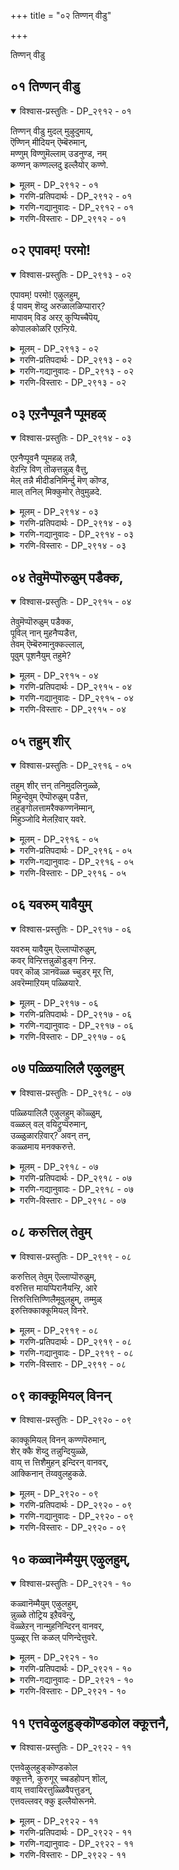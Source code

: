 +++
title = "०२ तिण्णन् वीडु"

+++

तिण्णन् वीडु

## ०१ तिण्णन् वीडु

<details open><summary>विश्वास-प्रस्तुतिः - DP_२९१२ - ०१</summary>

तिण्णन् वीडु मुदल् मुऴुदुमाय्,  
ऎण्णिन् मीदियन् ऎम्बॆरुमान्,  
मण्णुम् विण्णुमॆल्लाम् उडनुण्ड, नम्  
कण्णन् कण्णल्लदु इल्लैयोर् कण्णे.
</details>

<details><summary>मूलम् - DP_२९१२ - ०१</summary>

तिण्णन् वीडु मुदल् मुऴुदुमाय्,  
ऎण्णिन् मीदियन् ऎम्बॆरुमान्,  
मण्णुम् विण्णुमॆल्लाम् उडनुण्ड, नम्  
कण्णन् कण्णल्लदु इल्लैयोर् कण्णे.
</details>

<details><summary>गरणि-प्रतिपदार्थः - DP_२९१२ - ०१</summary>

तिण् = शाश्वतवाद, नल् \(नन्\) = श्रेष्ठवाद \(परिशुद्धवाद\), वीडु = बिडुगडॆये \(मोक्षवे\), मुदल् = मॊदलाद, मुऴुदुम् आय् = ऎल्लवू आगि, ऎण्निन् = योचनॆगॆ \(चिन्तनॆगॆ\), मीदियन् = मेल्पट्टवनू, ऎम्बॆरुमान् = नमगॆ स्वामियू, मण्णुम् विण्णुम् ऎल्लाम् = भूलोकवन्नू मेलणलोकगळन्नू ऎल्लवन्नू, उडन् = ऒट्टिगॆ, उण्ड = उण्डवनू, आद, नम् कण्णन् = नम्म कृष्ण परमात्मन, कण् अल्लदु = कृपाश्रयवल्लदॆ, इल्लै ओर् कण्णे = बेरॊन्दु कृपाश्रयविल्लवे इल्ल. 
</details>

<details><summary>गरणि-गद्यानुवादः - DP_२९१२ - ०१</summary>

शाश्वतवाद श्रेष्ठवाद \(उत्तमवाद\) बिडुगडॆये मॊदलाद ऎल्लवू आद, चिन्तनॆगॆ मीरिदवनाद, नम्म स्वामियाद, भूलोकवन्नू मेलण लोकगळन्नू ऎल्लवन्नू ऒट्टिगॆ उण्डवनाद नम्म कृष्णपरमात्मन कृपाश्रयवल्लदॆ बेरॊन्दु कृपाश्रयवे इल्ल. 
</details>

<details><summary>गरणि-विस्तारः - DP_२९१२ - ०१</summary>

हिन्दिन तिरुवाय् मॊऴियल्लि आळ्वाररु भगवन्तन कल्याणगुणगळन्नु विवरिसुत्ता, अवुगळन्नॆल्ला गमनिसिद बळिकलादरू तम्म मनस्सु आ सर्वेश्वरन दिव्यतिरुवडिगळन्नु दृढवागि आश्रयिसबेकॆन्दु अदक्कॆ करॆ कॊट्टरष्टॆ.

ई तिरुवाय् मॊऴिय मॊदल पाशुरवाद इदरल्लि सह आ विषयवन्ने अवरु मुन्दुवरिसुत्तिद्दारॆ. 

आळ्वाररु हेळुत्तारॆ- भगवन्तन कल्याणगुणगळन्नू लीलाविभूतिगळन्नू ऎणिसि, लॆक्कमाडि हेळलु साध्यविल्ल. अवुगळ परिमितियन्नु चिन्तिसि गुरुतिसलू आगुवुदिल्ल. स्वामियु परमकारुण्य निधि. तानु सृष्टिसिद ऎल्ला चेतनाचेतनगळ रक्षणॆय हॊणॆयन्नु हॊत्तिद्दानॆ. सामान्यवाद सुखशान्ति सन्तोषगळन्नु हिडिदु, अत्युत्तमवू शाश्वतवू श्रेष्ठवू आद मोक्षदवरॆगॆ ऎल्लवन्नू दयॆनीडतक्कवनु अवने. जनन मरणादि दुःखसङ्कटगळन्नु निवारिसुववनू अवने. ऎल्ल लोकगळ निर्वाहकनू अवने. प्रळयकाल बन्दागलू सह, भूलोकवन्नू मेलण ऎल्ला लोकगळन्नू अवनु ऒट्टिगॆ कबळिसि, अवुगळन्नॆल्ला तन्न हॊट्टॆयल्लिये अडगिसिट्टुकॊण्डु, मत्तॆ सृष्टि कालबरुववरॆगू संरक्षिसुववनु. सामान्यमानवनागि भूलोकदल्लि बन्दु तन्न आश्चर्याद्भुत लीलॆगळिद लोकवन्नु मुग्धगॊळिसिद मनमोहकनाद श्रीकृष्णनू अवने. चेतननु अवन कृपॆयन्नू आश्रयवन्नू तप्पदॆ गळिसिकॊळ्ळलेबेकु. अदन्नु बिट्टरॆ अन्थ आश्रय बेरॊन्दिल्ल. 

“कण्णन् कण्णल्लदु इल्लैयोर् कण्णे” –

’कण्’ ऎम्बुदक्कॆ ’करुणॆ, कृपॆ, दयॆ, अनुग्रह, नोट, कण्णु, स्थळ, अवकाश, मुम्भाग, ऎदुरु, आश्रय............” ऎन्दॆल्ल अर्थवागुत्तदॆ. इविष्टु अर्थगळन्नू मेलणवाक्यदल्लि अन्वयिसिकॊण्डु आनन्दिसबहुदाद सॊगसाद वाक्यविदु. ’कण्णन्’ ऎन्दरॆ, श्रीकृष्णरूपियाद भगवन्तनु ई ऎल्ल गुणगळिन्दलू परिशोभितनु. अवन कण्णिगॆ ऒळपट्टवनिगॆ सुख, शान्ति, सन्तोषगळिगॆ तडॆयिल्ल. कण्णन कण्णे कण्णु\! निजवाद, अत्याकर्षवाद, कृपापूर्णवाद, मनोहरवाद कण्णु\! मिक्कवन्नु याव बगॆयल्लू अदरॊन्दिगॆ होलिसलु आगदॆ इरुवुदरिन्द अवुगळन्नु ’कण्णु’ ऎन्नलेबारदु. कण्णन कण्णिन महत्व अष्टु हिरिदु?
</details>

## ०२ एपावम्\! परमो\!

<details open><summary>विश्वास-प्रस्तुतिः - DP_२९१३ - ०२</summary>

एपावम्\! परमो\! एऴुलहुम्,  
ई पावम् शॆय्दु अरुळालळिप्पारार्?   
मापावम् विड अरऱ् कुप्पिच्चैपॆय्,  
कोपालकोळरि एऱन्ऱिये.
</details>

<details><summary>मूलम् - DP_२९१३ - ०२</summary>

एपावम्\! परमो\! एऴुलहुम्,  
ई पावम् शॆय्दु अरुळालळिप्पारार्?   
मापावम् विड अरऱ् कुप्पिच्चैपॆय्,  
कोपालकोळरि एऱन्ऱिये.
</details>

<details><summary>गरणि-प्रतिपदार्थः - DP_२९१३ - ०२</summary>

एपावम् = ऎन्थ भावनॆ\! परमे = ऎष्टु श्रेष्ठ\! एऴुलहुम् = एळु लोकगळन्नू, पावम् = \(ई बगॆय\) भावनॆगळन्नु ईशॆय्दु = उण्टुमाडि, अरुळाल् = कृपॆयिन्द, अळिप्पार् आर् = संरक्षिसुववरु यारु? मा = बलु दॊड्ड, पावम् = पापवु, विड = तॊलगुवन्तॆ, अरऱ् कु = शिवनिगॆ, पिच्चै पॆय् = भिक्षॆयन्नित्त, कोपालन् = गोपालकनाद \(गोपालनॆम्ब\), कोळ् = बलिष्ठ अरि एऱु = गण्डुसिंह, अन्ऱिये = अल्लदॆये. 
</details>

<details><summary>गरणि-गद्यानुवादः - DP_२९१३ - ०२</summary>

ऎन्थ भावनॆ\! ऎष्टु श्रेष्ठ\! ई बगॆय भावनॆगळन्नुण्टुमाडि, कृपॆयिन्द संरक्षिसुववरु यारु? बलुदॊड्ड पापवु तॊलगुवन्तॆ शिवनिगॆ भिक्षॆयन्नित्त गोपालनॆम्ब बलिष्ठगण्डु सिंहवल्लदॆये? 
</details>

<details><summary>गरणि-विस्तारः - DP_२९१३ - ०२</summary>

हिन्दिन पाशुरदल्लि ’कण्णनल्लदॆ बेरॊन्दु कण्णे इल्ल’ ऎम्बुदन्नु स्पष्टपडिसलायितु. ईग, अदु हेगॆ ऎम्बुदन्नु निदर्शनपूर्वकवागि दृढपडिसलागुत्तदॆ. 

कृपॆ, रक्षणॆ – ई ऎरडू भगवन्तन अपरूपवाद अतिशय कार्यगळु. ऎल्ला लोकगळिगू ऎल्ला कालगळल्लियू भगवन्तन रक्षणॆ ऎम्बुदिदॆयष्टॆ. इदन्नु मनस्सिगॆ तन्दुकॊळ्ळुवुदू हागॆये दृढवागि नम्बुवुदू निजवागियू बहळ उत्तमवाद कार्यवे\! इन्थ उदात्त भावनॆमनदल्लि मूडिबरुवुदू सह भगवन्तन कृपॆयिन्दले. भगवन्तन कल्याणगुणगळन्नु नॆनॆयुवुदू, अवुगळ बगॆगॆ कृतङ्ञतॆयन्नु व्यक्तपडिसुवुदू भगवन्तन हिरिमॆयन्नु हॊगळिदन्तॆये. 

शिवनिगॆ हिन्दॆ ब्रह्महत्यादोष बन्दितन्तॆ. निजवागियू अदु बलु दॊड्ड पाप\! शिवनु तन्न कैगॆ अण्टिकॊण्डिद्द ब्रह्मकपालवन्नु हिडिदु अलॆदु अलॆदु बेसत्तनन्तॆ. यारू अदन्नु तुम्बलु समर्थरागलिल्लवन्तॆ. कडॆगॆ, सर्वेश्वरनाद, सर्वरक्षकनाद भगवन्तन बळिगॆ शिवनु होगि याचिसिदनन्तॆ. स्वामियु तन्न कैयिन्दले रक्तवन्नु अदरॊळक्कॆ हरिसुत्ता ’अक्षयं’ ऎन्दनन्तॆ. ब्रह्मकपालवु रक्तदिन्द तुम्बिद कूडले, शिवन कैगॆ अण्टिद्द पीडॆ कैयिन्द कळचिबित्तन्तॆ. शिवनिगॆ अण्टिद्द ब्रह्महत्यादोषवन्नु भगवन्तनु नीगिसिद्दु हीगॆ. 

जगत्तिनल्लि ’गोपाल’ ऎम्ब हॆसरिनिन्द मॆरॆयुत्ता गोवुगळ पालकनागि, मनमोहकनाद श्रीकृष्णरूपियाद भगवन्तनु परमसमर्थनाद पुरुषसिंहने\! 

आळ्वाररु हेळुत्तारॆ- भगवन्त ऎन्थ कृपासागर\! ऎन्थ जगद्रक्षकधुरीण\! ई बगॆय भावनॆगळु भक्तन मनदल्लि मूडिबरुवन्तॆ आगुवुदु स्वामिय असदृशवाद कार्यगळिन्दले. शिवनिगॆ अण्टिद्द ब्रह्महत्यादोषवन्नु निवारिसिद्दु अवन \(स्वामिय\) अद्वितीय सामर्थ्यने\! आ पुरुषसिंहनन्नु आश्रयिसि, अवन पूर्णकृपॆगॆ पात्ररागबेकु.
</details>

## ०३ एऱनैप्पूवनै प्पूमहळ्

<details open><summary>विश्वास-प्रस्तुतिः - DP_२९१४ - ०३</summary>

एऱनैप्पूवनै प्पूमहळ् तन्नै,  
वेऱन्ऱि विण् तॊऴत्तन्नुळ् वैत्तु,  
मेल् तन्नै मीदीडनिमिर्न्दु मॆण् कॊण्ड,  
माल् तनिल् मिक्कुमोर् तेवुमुळदे.
</details>

<details><summary>मूलम् - DP_२९१४ - ०३</summary>

एऱनैप्पूवनै प्पूमहळ् तन्नै,  
वेऱन्ऱि विण् तॊऴत्तन्नुळ् वैत्तु,  
मेल् तन्नै मीदीडनिमिर्न्दु मॆण् कॊण्ड,  
माल् तनिल् मिक्कुमोर् तेवुमुळदे.
</details>

<details><summary>गरणि-प्रतिपदार्थः - DP_२९१४ - ०३</summary>

एऱनै = वृषभवुळ्ळवनन्नु \(वृषभवाहनन्नु\), पूवनै = हूविनवनन्नु \(हूविनल्लि हुट्टिदवनन्नु\), पू= महळ् तन्नै = हूविन मगळन्नु \(लक्ष्मीदेवियन्नु\) वेऱु = बेरॆ, अन्ऱि = ऎन्नदन्तॆ, विण् तॊऴ = मेलणलोकदवरु, पूजिसुवन्तॆ, तन् उळ् = तन्नल्लिये, वैत्तु = इट्टुकॊण्डवनाड, मेल् = मेलॆ मत्तु तन्नै = तन्नन्नु, मीदीड = \(अवरॆल्लर\) मेलिरिसुवन्तॆ, निमिर्न्दु = बॆळॆदु \(ऎत्तरक्कॆ बॆळॆदु\) मण् कॊण्ड = भूमियन्नळॆदुकॊण्डवनाद माल् तनिल् = सर्वेश्वरनिगॆ, मिक्कुम् = हॆच्चिन \(मेल्पट्ट\), ओर् देवुम् उळदे = बेरॊब्ब दैववुण्टे? 
</details>

<details><summary>गरणि-गद्यानुवादः - DP_२९१४ - ०३</summary>

वृषभदवनन्नु हूविनवनन्नु हूविन मगळन्नु बेरॆबेरॆ ऎन्नदन्तॆ मेलणलोकदवरु पूजिसुवन्तॆ तन्नल्लिये इट्टुकॊण्डवनाद मत्तु तन्नन्नु अवरॆल्लर मेलिरिसुवन्तॆ ऎत्तरक्कॆ बॆळॆदु भूमियन्नळॆदुकॊण्डवनाद सर्वेश्वरनिगॆ मेल्पट्ट बेरॊब्ब दैववुण्टे? 
</details>

<details><summary>गरणि-विस्तारः - DP_२९१४ - ०३</summary>

वृषभवन्नुतन्न वाहनवन्नागि माडिकॊण्डिरुव शिवनु ’वृषभदवनु’. कमलद हूविनल्लि हुट्टिद चतुर्मुखब्रह्मनु ’हूविनवनु’. हागॆये हूविनल्लि हुट्टिदवळाद महालक्ष्मि ’हूविन मगळु’.

सर्वेश्वरनाद भगवन्तनु शिवनन्नु तन्न देहद बलभागदल्लिरिसिकॊण्डिद्दानॆ. तन्न नाभियिन्दले हॊरटु अरळिद कमलद हूविनल्लि हुट्टि, अल्लिये अदन्ने आसनवन्नागि माडिकॊण्डु वासिसुव चतुर्मुखनन्नु तन्निन्द बेर्पडदन्तॆ अल्लिये इरिसिकॊण्डिद्दानॆ. समुद्रमथन समयदल्लि कमलद हूविनल्लि हुट्टिद महालक्ष्मि भगवन्तनन्नु एरिसि मदुवॆयाद बळिक, तन्नन्नु अगलि होगदन्तॆ, स्वामियु तन्न वक्षदल्लिये अवळन्निरिसिकॊण्डिद्दानॆ. 

शिवनू, ब्रह्मनू, लक्ष्मियू तन्न ऒन्दु भागवे ऎन्दू, अवरु बेरॆयल्लवॆन्दू, अवरन्नु पूजिसिदरू तन्नन्ने पूजिसिदन्तॆ ऎन्दू तोरिसुवुदक्कागि स्वामियु अवरन्नु तन्नल्लिये हीगॆ व्यवस्थॆ माडिकॊण्डिद्दानॆ. 

अल्लदॆ तानु अवरॆल्लरिगिन्तलू मिगिलादवनु ऎन्दु तोरिसुव सलुवागि इन्नू उन्नतवागि बॆळॆदु, त्रिविक्रमनॆनिसि, ऎल्ल लोकगळन्नू तन्न ऎरडे हॆज्जॆगळिन्द व्यापिसि, अळॆदुकॊण्डिद्दानॆ. 

भगवन्तनिगिन्तलू मेल्पट्ट दैव बेरॆ इल्लवे इल्ल. अवने सर्वेश्वर. 

आळ्वाररु हेळुत्तारॆ- शिव, ब्रह्म, लक्ष्मि, नारायण, ऎन्दु बेरॆ बेरॆयागि ऎणिसि पूजिसुव आवश्यकतॆ इल्लवॆम्बन्तॆयू, अवरॆल्लर पूजॆयू सर्वेश्वरनाद तनगे सल्लुत्तदॆयॆन्दू तोरिसलु भगवन्तनु शिव, ब्रह्म, लक्ष्मियरन्नु तन्न देहदल्लिये सेरिसिकॊण्डिद्दानॆ. अल्लदॆ, अवरॆल्लरिगिन्तलू उन्नतवागि बॆळॆदु, त्रिविक्रमनागि, भूमियन्नु तन्न ऒन्दे हॆज्जॆयिन्द अळॆदुकॊण्डिद्दानॆ. आ सर्वेश्वरनिगिन्तलू बेरॆ याव दैववू इल्ल.
</details>

## ०४ तेवुमॆप्पॊरुळुम् पडैक्क,

<details open><summary>विश्वास-प्रस्तुतिः - DP_२९१५ - ०४</summary>

तेवुमॆप्पॊरुळुम् पडैक्क,  
पूविल् नान् मुहनैप्पडैत्त,  
तेवम् ऎम्बॆरुमानुक्कल्लाल्,  
पूवुम् पूशनैयुम् तहुमे?
</details>

<details><summary>मूलम् - DP_२९१५ - ०४</summary>

तेवुमॆप्पॊरुळुम् पडैक्क,  
पूविल् नान् मुहनैप्पडैत्त,  
तेवम् ऎम्बॆरुमानुक्कल्लाल्,  
पूवुम् पूशनैयुम् तहुमे?
</details>

<details><summary>गरणि-प्रतिपदार्थः - DP_२९१५ - ०४</summary>

तेवुम् = देवतॆगळन्नू, ऎप्पॊरुळुम् = ऎल्ला वस्तुगळन्नू, पडैक्क = सृष्टिसुवुदक्कागि, पूविल् = कमलद हूविनल्लि, नान् मुहनै = नाल्मुखनन्नु, पडैत्त = सृष्टिसिद, तेवम् = परदैववाद, ऎम्बॆरुमानक्कु अल्लाल् = सर्वेश्वरनिगॆ अल्लदॆ, पूवुम् = हूवू, पूशनैयुम् = पूजॆयू, तहुमे = तरवे? 
</details>

<details><summary>गरणि-गद्यानुवादः - DP_२९१५ - ०४</summary>

देवतॆगळन्नू ऎल्ला वस्तुगळन्नू सृष्टिसुवुदक्कागि कमलदहूविनल्लि नाल्मुखनन्नु सृष्टिसिद परदैववाद सर्वेश्वरनिगॆ अल्लदॆ हूवू पूजॆयू तरवे? 
</details>

<details><summary>गरणि-विस्तारः - DP_२९१५ - ०४</summary>

याव दैववन्नु पूजिसबेकु? यारिगॆ मणियबेकु? यारिगॆ गन्ध पुष्पादि उपचारगळन्नु सल्लिसबेकु? यारन्नु दृढवागि आश्रयिसि उज्जीवनगॊळ्ळबेकु? ई बगॆय प्रश्नॆगळॆल्लक्कू उत्तरवो ऎम्बन्तॆ ई पाशुरद विषयविदॆ. 

आळ्वाररु हेळुत्तारॆ- ऎल्लक्कू आदियू कारणनू आगिरुव परदैव ऒब्बनु. अवने सर्वेश्वर. देवतॆगळिन्द हिडिदु ऎल्ला चेतनाचेतन वस्तुगळन्नू सृष्टिसलु सङ्कल्पिसिद कूडले अवनु चतुर्मुख ब्रह्मनन्नु तन्न नाभिकमलदल्लि सृष्टिसिदनु. मत्तु जगत् सृष्टिय कार्यक्कॆ अवनन्नु नियमिसिदनु. सर्वेश्वरनू सर्वङ्ञनू सर्वशक्तनू आद आ दैववन्नल्लदॆ मत्तारन्नु पूजिसुवुदु? अवने ऎल्ल बगॆय उपचारक्कू तक्कवनु. अवनन्ने दृढवागि आश्रयिसि उज्जीवनगॊळ्ळतक्कद्दु.
</details>

## ०५ तहुम् शीर्

<details open><summary>विश्वास-प्रस्तुतिः - DP_२९१६ - ०५</summary>

तहुम् शीर् त्तन् तनिमुदलिनुळ्ळे,  
मिहुन्देवुम् ऎप्पॊरुळुम् पडैत्त,  
तहुङ्गोलत्तामरैक्कण्णनॆम्मान्,  
मिहुञ्जोदि मेलऱिवार् यवरे.
</details>

<details><summary>मूलम् - DP_२९१६ - ०५</summary>

तहुम् शीर् त्तन् तनिमुदलिनुळ्ळे,  
मिहुन्देवुम् ऎप्पॊरुळुम् पडैत्त,  
तहुङ्गोलत्तामरैक्कण्णनॆम्मान्,  
मिहुञ्जोदि मेलऱिवार् यवरे.
</details>

<details><summary>गरणि-प्रतिपदार्थः - DP_२९१६ - ०५</summary>

तहुम् = युक्तवाद \(तक्कद्दाद\), शीर् = गुणगळन्नुळ्ळवनू, तन् = तन्न, तनि = साटियिल्लद, मुदलिनुळ्ळे = मॊट्टमॊदलिन सङ्कल्पदल्लि, मिहुम् = इतर, देवुम् = ब्रह्मादि देवतॆगळन्नू, ऎप्पॊरुळुम् = ऎल्ला वस्तुगळन्नू, पडैक्क = सृष्टिसुवुदक्कागि, तहुम् = तक्कावनाद, कोलम् = सुन्दरवाद, तामरैक्कण्ण = कॆन्दावरॆयन्तॆ कण्णुगळुळ्ळवनू, आद, ऎम्मान् = नम्म स्वामियन्नुळिदु, मिहुम् = अतिशयवाद, शोदि = ज्योति \(प्रभॆ\)यन्नुळ्ळ, मेल् = श्रेष्ठ \(मेलाद\) वस्तुवन्नु, अऱिवार् = अरियतक्कवरु, यवर् = यारिद्दारॆ? \(यारु?\) 
</details>

<details><summary>गरणि-गद्यानुवादः - DP_२९१६ - ०५</summary>

युक्तवाद \(तक्कद्दाद\) गुणगळन्नुळ्ळवनू, तन्न साटियिल्लद मॊट्ट मॊदलिन सङ्कल्पदल्लि, उळिद ऎल्ला \(ब्रह्मादि\) देवतॆगळन्नू, ऎल्ला वस्तुगळन्नू सृष्टिसुवुदक्कागि तक्कवनाद सॊबगिन कॆन्दावरॆयन्तॆ कण्णुगळुळ्ळवनाद नम्म स्वामियन्नुळिदु, अतिशयवाद प्रभॆयन्नुळ्ळ मेलाद वस्तुवन्नु अरियतक्कवरु यारु? 
</details>

<details><summary>गरणि-विस्तारः - DP_२९१६ - ०५</summary>

ई पाशुरदल्लि भगवन्तन कॆलवु विशिष्टवाद परत्वगुणगळन्नु निरूपिसलागिदॆ. 

भगवन्तनु तन्न सृष्टिकार्यक्कॆ युक्तवाद ज्ञान, बल, वीर्य, तेजस मॊदलाद साटियिल्लद गुणगळिन्दलू, तन्न सङ्कल्प मात्रदिन्दले ब्रह्मने मॊदलाद ऎल्ला देवतॆगळन्नू मत्तु इतर ऎल्ला चेतनाचेतन वस्तुगळन्नू सृष्टिसि बिडबल्लसामर्थ्यदिन्दलू, कॆन्दावरॆयन्तॆ विशालवू सुन्दरवू आद कण्णुगळुळ्ळवनागि, तक्कन्तॆ सर्वाकर्षक प्रभॆ \(तेजस्\)यिन्दलू, अद्वितीयवाद रीतियल्लि दिव्यसुन्दरनागिद्दानॆ. गुणगळल्लू, सौन्दर्यदल्लू, सङ्कल्पशक्तियल्लू, साटियिल्लद ज्ञानदल्लू भगवन्तनन्नु मीरिसुव परवस्तु बेरॊन्दिल्ल. ऎल्ल विषयदल्लू अवने सर्वाधिकनु.
</details>

## ०६ यवरुम् यावैयुम्

<details open><summary>विश्वास-प्रस्तुतिः - DP_२९१७ - ०६</summary>

यवरुम् यावैयुम् ऎल्लाप्पॊरुळुम्,  
कवर् विन्ऱित्तन्नुळॊडुङ्ग निन्ऱ.  
पवर् कॊळ् ञानवॆळ्ळ च्चुडर् मूर् त्ति,  
अवरॆम्माऱियम् पळ्ळियारे.
</details>

<details><summary>मूलम् - DP_२९१७ - ०६</summary>

यवरुम् यावैयुम् ऎल्लाप्पॊरुळुम्,  
कवर् विन्ऱित्तन्नुळॊडुङ्ग निन्ऱ.  
पवर् कॊळ् ञानवॆळ्ळ च्चुडर् मूर् त्ति,  
अवरॆम्माऱियम् पळ्ळियारे.
</details>

<details><summary>गरणि-प्रतिपदार्थः - DP_२९१७ - ०६</summary>

यवरुम् = ऎल्ला चेतनरन्नू, यावैयुम् = ऎल्ला अचेतनगळन्नू, ऎल्ला प्पॊरुळुम् = ऎल्ला वस्तुगळन्नू, कवर् वु = कवलुगळु, इन्ऱि = इल्लदन्तॆ, तन्नुळ् = तन्नल्लिये, ऒडुङ्ग = अडकमाडिकॊण्डु, निन्ऱ =इरुव, पर्वकॊळ् = विशालवागि हरडिरुव, ञानम् वॆळ्ळम् = ज्ञानप्रवाहवु, शुडर् = \(तनगॆ\) कान्तियागि बॆळगुव, मूर्त्ति = \(सॊबगिन\) मूर्तियाद, अवर् = आ सर्वेश्वरनु, ऎम् = नम्म, आऴि = प्रळयजलदल्लि, अम् = सॊगसागि, \(निरातङ्कवागि\), पळ्ळियाने = पवडिसिरुववने. 
</details>

<details><summary>गरणि-गद्यानुवादः - DP_२९१७ - ०६</summary>

हिन्दिन पाशुरगळल्लि भगवन्तनु सृष्टिगॆ मुञ्चितवागि इरतक्कवनॆन्दू, अवन सङ्कल्पमात्रदिन्दले सृष्टिकार्यनडॆयुवुदॆन्दू हेळलायितु. ई पाशुरदल्लि, महाप्रळयवुण्टागि, ऎल्लॆल्लू जलमयवे आगिद्दागलू सह भगवन्तनु मात्र आ प्रळयजलदल्लि निर्लिप्ततॆयिन्द निरातङ्कवागि पवडिसि योगनिद्दॆयल्लिरुवनॆन्दू हेळलागुत्तदॆ. हीगॆ, भगवन्तन अनादित्ववन्नू अविनाशत्ववन्नू इदु विशदपडिसुत्तदॆ. सृष्टिये बरलि, प्रळयवेबरलि, भगवन्तनु तन्न सृष्टिय ऎल्ल वस्तुगळन्नू निर्वहिसुत्तानॆ. प्रळय बन्दाग आ वस्तुगळन्नॆल्ल तन्न हॊट्टॆयल्लि अडकमाडिकॊण्डु, मरुसृष्टियवरॆगॆ कापाडिकॊण्डिद्दु, सृष्टिकाल बन्द कूडले अवन्नॆल्ल हॊरहाकुत्तानॆ. सृष्टिप्रळयगळ नडुवण कालदल्लियू सह अवने ऎल्लवन्नू संरक्षिसतक्कवनु. ऎन्थ उदारियाद कृपाळु भगवन्त\! 
</details>

<details><summary>गरणि-विस्तारः - DP_२९१७ - ०६</summary>

आळ्वाररु हेळुत्तारॆ- प्रळयकालदल्लि सर्वेश्वरनाद भगवन्तनु ऎल्ला चेतनचेतनवस्तुगळन्नू, भिन्नभिन्नवागि विङ्गडिसिदन्तॆ, ऎल्लवन्नू ऒट्टागि कबळिसि, तन्न हॊट्टॆयल्लि अडकमाडिट्टुकॊळ्ळुत्तानॆ- बळिक, निरातङ्कवागि, हायागि, आ प्रळयजलदल्लिये कल्पान्तदवरॆगू पवडिसि योगनिद्दॆयल्लिरुत्तानॆ. ऎल्लॆल्लियू हरडिकॊण्डिरुव ज्ञानप्रवाहद प्रभॆयु अवनन्नु दिव्यसुन्दरनन्नागि बॆळगिसुत्तदॆ.
</details>

## ०७ पळ्ळियालिलै एऴुलहुम्

<details open><summary>विश्वास-प्रस्तुतिः - DP_२९१८ - ०७</summary>

पळ्ळियालिलै एऴुलहुम् कॊळ्ळुम्,  
वळ्ळल् वल् वयिट्रुप्पॆरुमान्,  
उळ्ळुळारऱिवार्? अवन् तन्,  
कळ्ळमाय मनक्करुत्ते.
</details>

<details><summary>मूलम् - DP_२९१८ - ०७</summary>

पळ्ळियालिलै एऴुलहुम् कॊळ्ळुम्,  
वळ्ळल् वल् वयिट्रुप्पॆरुमान्,  
उळ्ळुळारऱिवार्? अवन् तन्,  
कळ्ळमाय मनक्करुत्ते.
</details>

<details><summary>गरणि-प्रतिपदार्थः - DP_२९१८ - ०७</summary>

कुळ्ळि = मलगुव स्थळ, आल् इलै = आलद ऎलॆ, एऴ् उलहुम् = एळु लोकगळन्नू, कॊळ्ळुम् = इळिसिकॊळ्ळुवन्थ \(सेरिसिकॊळ्ळुवन्थ\), वळ्ळल् = उदारवाद, वल् = बलिष्ठवाद, वयिट्रु = हॊट्टॆयुळ्ळ, पॆरुमान् = हिरिमॆयुळ्ळवनन्नु \(स्वामियन्नु\), उळ्ळुळ् = अन्तरङ्गदल्लि, आर् अऱिवार् = यारु अरियबल्लरु? अवन् तन् = अवन, कळ्ळम् = कपटदिन्द कूडिद, मायम् = आश्चर्यगळु, मनम् = मनस्सिन, करुत्ते = विषयवे. 
</details>

<details><summary>गरणि-गद्यानुवादः - DP_२९१८ - ०७</summary>

मलगुव स्थळ आलदॆलॆ. एळु लोकगळन्नू सेरिसिकॊळ्ळुवन्थ उदारवाद \(बलुदॊड्ड\) बलिष्ठवाद हॊट्टॆ. इन्थ हिरिमॆयुळ्ळवनन्नु \(स्वामियन्नु\) अन्तरङ्गदल्लि यारु अरियबल्लरु? अवन कपटदिन्द कूडिद आश्चर्यगळु मनस्सिन विषयवे. 
</details>

<details><summary>गरणि-विस्तारः - DP_२९१८ - ०७</summary>

भगवन्तनु हेगॆ जगन्नियामकनॆम्बुदन्नू, जगन्निर्वाहकनॆम्बुदन्नू अवन औदार्यवॆष्टु हिरिदु ऎम्बुदन्नु हिन्दिन पाशुरगळल्लि हेळलायितु. ईग अवन ’मायॆ’यन्नु कुरितु हेळलागुत्तदॆ. 

आळ्वाररु हेळुत्तारॆ- भगवन्तन ऒन्दॊन्दु कॆलसवू अत्याश्चर्यकारक. अदु अष्टे कपटवू हौदु. अवन रीतियन्नु अरितुकॊळ्ळुवुदक्कॆ सुलभवागि आगुवुदे इल्ल. प्रळयकाल बन्दाग, इडिय ब्रह्माण्डवन्ने सरागवागि बलिष्ठवू उदारवू आद तन्न दॊड्ड हॊट्टॆयल्लि सेरिसिट्टुकॊळ्ळुववनिगॆ मलगुव स्थळवादरू ऎन्थाद्दु\! अडॆतडॆयिल्लदॆ ऎल्लॆल्लू तुम्बिकॊण्डु, हॊय्दाडुव अलॆगळिन्द कूडि, स्वल्पवू निलुकडॆयिल्लदन्थ अपारवाद जलराशियल्लि पुट्टदॊन्दु आलदॆलॆय मेलॆये अवनु मलगुवुदु? एनू अरियद पुट्ट शिशुवागि अल्लि मलगि निरातङ्कवागि, निर्लिप्ततॆयिन्द योगनिद्दॆ माडुवुदन्तॆ\! अद्भुताश्चर्यगळिन्द तुम्बिद इन्थ विषयगळन्नु तिळिदुकॊळ्ळबेकादद्दु मनस्सिन मूलकवे ऎन्दरू सह, आ मनस्सिनिन्द भगवन्तन हिरिमॆयन्नु पूर्णवागि अरितुकॊळ्ळबल्लवरु बहळ विरळ. इल्लवे इल्ल ऎन्नबहुदे?
</details>

## ०८ करुत्तिल् तेवुम्

<details open><summary>विश्वास-प्रस्तुतिः - DP_२९१९ - ०८</summary>

करुत्तिल् तेवुम् ऎल्लाप्पॊरुळुम्,  
वरुत्तित्त मायप्पिरानैयन्ऱि, आरे  
त्तिरुत्तित्तिण्णिलैमूवुलहुम्, तम्मुळ्  
इरुत्तिक्काक्कूमियल् विनरे.
</details>

<details><summary>मूलम् - DP_२९१९ - ०८</summary>

करुत्तिल् तेवुम् ऎल्लाप्पॊरुळुम्,  
वरुत्तित्त मायप्पिरानैयन्ऱि, आरे  
त्तिरुत्तित्तिण्णिलैमूवुलहुम्, तम्मुळ्  
इरुत्तिक्काक्कूमियल् विनरे.
</details>

<details><summary>गरणि-प्रतिपदार्थः - DP_२९१९ - ०८</summary>

करुत्तिल् = सङ्कल्पमात्रदिन्दले, तेवुम् = देवतॆगळन्नू, ऎल्लाप्पॊरुळुम् = ऎल्ला वस्तुगळन्नू, वरुत्तित्त = बरमाडिद \(सृष्टिसिद\), मायम् = अत्याश्चर्यकारकनाद, पिरानै अन्ऱि = स्वामियन्नलदॆ, आरे = बेरॆ यारिद्दारॆ? मूउलहुम् = मूरुलोकगळन्नू, तिरुत्ति = क्रमगॊळिसि, तिण् निलै = सुभद्रवागि नॆलॆगॊळिसि, तम् उळ् = तम्म चिन्तनॆयल्लिये, इरुत्ति = इरिसिकॊण्डु, काक्कुम् = रक्षिसतक्क, इयल्विनरे = स्वभावदवरु. 
</details>

<details><summary>गरणि-गद्यानुवादः - DP_२९१९ - ०८</summary>

सङ्कल्पमात्रदिन्दले देवतॆगळन्नू ऎल्ला वस्तुगळन्नू बरमाडिद \(सृष्टिसिद\) अत्याश्चर्यकारकनाद स्वामियन्नल्लदॆ, मूरु लोकगळन्नू क्रमगॊळिसि, सुभद्रवागि नॆलॆगॊळिसि, तम्म चिन्तनॆयल्लिये इरिसिकॊण्डु, रक्षिसतक्क स्वभाववन्नुळ्ळवरु बेरॆ यारिद्दारॆ? 
</details>

<details><summary>गरणि-विस्तारः - DP_२९१९ - ०८</summary>

हिन्दिन पाशुरदल्लि हेळिद भगवन्तन “कळ्ळम्, मायम्” ऎम्ब विषयवन्ने इल्लियू मुन्दुवरिसलागुत्तदॆ. 

आळ्वाररु हेळुत्तारॆ- सर्वेश्वरनाद भगवन्तनु अत्याश्चर्यकारकने दिट\! ’इन्नु सृष्टियागबेकु’ ऎन्दु मनस्सिगॆ बन्दकूडले, ई सङ्कल्पमात्रदिन्दले ब्रह्मादि ऎल्ला देवतॆगळन्नू चेतन वस्तुगळन्नू अचेतन वस्तुगळन्नू आगले उण्टुमाडुत्तानॆ. अल्लदॆ, तन्न ई सृष्टियन्नॆल्ल मूरुलोकगळागि विङ्गडिसुत्तानॆ. अवुगळन्नु क्रमगॊळिसि, हदवागि व्यवस्थॆमाडुत्तानॆ. ऎडॆबिडदॆ अवुगळ चिन्तनॆयन्निट्टुकॊण्डु, अवुगळन्नु रक्षिसुत्तानॆ. इदॆल्ल अवनिगॆ सहजस्वभाववागिबिट्टिदॆ. ई बगॆय स्वभाववन्नू आश्चर्यकारक महिमॆयन्नू उळ्ळ दैवसर्वेश्वरने. अवनन्नुळिदु बेरॆ याव दैवक्कू ई स्वभावविल्ल. 

मूरु लोकगळु – ऎन्दरॆ, स्वाभाविकवागि स्वर्ग, मर्त्यपाताळ. अवुगळ बदलागि भूलोक, मेलण लोकगळु, परमपद \(मण्णुलहु, विण्णुलहु, परमपद\) ऎन्दु हेळलादीतेनो? अधोलोकगळन्नु आळ्वाररु यारू नॆनॆदद्दे काणॆ\!
</details>

## ०९ काक्कूमियल् विनन्

<details open><summary>विश्वास-प्रस्तुतिः - DP_२९२० - ०९</summary>

काक्कूमियल् विनन् कण्णपॆरुमान्,  
शेर् क्कै शॆय्दु तन्नुन्दियुळ्ळे,  
वाय् त्त त्तिशैमुहन् इन्दिरन् वानवर्,  
आक्किनान् तॆय्ववुलहुकळे.
</details>

<details><summary>मूलम् - DP_२९२० - ०९</summary>

काक्कूमियल् विनन् कण्णपॆरुमान्,  
शेर् क्कै शॆय्दु तन्नुन्दियुळ्ळे,  
वाय् त्त त्तिशैमुहन् इन्दिरन् वानवर्,  
आक्किनान् तॆय्ववुलहुकळे.
</details>

<details><summary>गरणि-प्रतिपदार्थः - DP_२९२० - ०९</summary>

काक्कुम् = रक्षणॆय, इयल् विनन् = स्वभावदवनाद, कण्णपॆरुमान् = श्रीकृष्णपरमात्मनु, शेर् क्कैशॆय्दु = ऒट्टुगूडिसि, तन् = तन्न, उन्दिउळ्ळे = तिरुनाभियल्लिये, वाय् त्त = \(सृष्टिकार्यक्कॆ\) योग्यनाद, तिशैमुहन् = दिशामुखनन्नू, इन्दिरन् = इन्द्रनन्नू, वानवर् = \(इतर\) देवतॆगळन्नू, आक्किनान = उण्टुमाडिदनु, दॆय् व उलहुहळे = देवतॆगळ लोकगळन्ने. 
</details>

<details><summary>गरणि-गद्यानुवादः - DP_२९२० - ०९</summary>

रक्षिसुव स्वभावदवनाद श्रीकृष्णपरमात्मनु ऒट्टुगूडिसिद तरुवाय. तन्न तिरुनाभियल्लिये \(सृष्टिकार्यक्कॆ\) योग्यनाद दिशामुखनन्नू इन्द्रनन्नू \(इतर\) देवतॆगळन्नू देवतॆगळ लोकगळन्नू उण्टुमाडिदनु. 
</details>

<details><summary>गरणि-विस्तारः - DP_२९२० - ०९</summary>

आळ्वाररु हेळुत्तारॆ- रक्षणॆये भगवन्तन स्वभाव. लयकालदल्लू अदु नडॆयुत्तदॆ. सृष्टिकालदल्लू अदु नडॆयुत्तदॆ. ऎन्दरॆ, भगवन्तन मूरु कार्यगळाद सृष्टि, स्थिति, लयगळल्लि ऒन्दॊन्दरल्लू अवन रक्षणॆय कार्यविद्दे इरुत्तदॆ. आद्दरिन्द भगवन्तन रक्षणॆय कार्य ऎडॆबिडदन्तॆ नडॆयुत्तिरुत्तदॆ. श्रीकृष्णनागि अवतरिसिद आ सर्वेश्वरने ऎल्लवन्नू ऒन्दुगूडिसुव लयकार्य मुगिद बळिक, मत्तॆ ताने सृष्टिकार्‍यदल्लि तॊडगुत्तानॆ. मॊदलु आ कार्यनिर्वहणॆगॆ योग्यनाद दिशामुखनन्नु \(नाल्मुखब्रह्मनन्नु\) तन्न नाभियल्ले उण्टुमाडुत्तानॆ. \(सृष्टिसुववनु ताने ऎम्बुदन्नु इदु सूचिसुत्तदॆ\). बळिक, देवेन्द्रनन्नू दिक्पालकरन्नू इन्नितर ऎल्ला देवतॆगळन्नू अवरवर लोकगळन्नू सृष्टिसुत्तानॆ. 

“शेर् क्कै शॆय्दु” – ऎन्दरॆ, मेलणलोकदवराद ब्रह्मादि देवतॆगळन्नू, भूलोकदवरन्नू, प्राणि, पक्षि, कीटगळन्नू, इतर ऎल्ला चेतन वस्तुगळन्नू, ऎल्ला अचेतन वस्तुगळन्नू – सृष्टियल्लिरुव वस्तुगळॆल्लवन्नू - मेलुकीळु ऎन्नदन्तॆ ऎल्लवन्नु ऒट्टागि सेरिसुव कार्य – लयकार्यवन्नु माडि, ऎन्दर्थ, आगलू भगवन्तनु इडिय सृष्टियन्ने तन्न हॊट्टॆयल्लि अडगिसिट्टुकॊण्डु ऎल्लवन्नू रक्षिसुवनल्ल\!
</details>

## १० कळ्वानॆम्मैयुम् एऴुलहुम्,

<details open><summary>विश्वास-प्रस्तुतिः - DP_२९२१ - १०</summary>

कळ्वानॆम्मैयुम् एऴुलहुम्,  
न्नुळ्ळे तोट्रिय इऱैववॆन्ऱु,  
वॆळ्ळेऱन् नान्मुहनिन्दिरन् वानवर्,  
पुळ्ळूर् त्ति कळल् पणिन्देत्तुवरे.
</details>

<details><summary>मूलम् - DP_२९२१ - १०</summary>

कळ्वानॆम्मैयुम् एऴुलहुम्,  
न्नुळ्ळे तोट्रिय इऱैववॆन्ऱु,  
वॆळ्ळेऱन् नान्मुहनिन्दिरन् वानवर्,  
पुळ्ळूर् त्ति कळल् पणिन्देत्तुवरे.
</details>

<details><summary>गरणि-प्रतिपदार्थः - DP_२९२१ - १०</summary>

कळ् वा = मायाविये \(कपटिये\), ऎम्मैयुम् = नम्मन्नू, एऴ् उलहुम् = एळुलोकगळन्नू, निन् = निन्न, उळ्ळे = सङ्कल्पदिन्दले, तोट्रिय = सृष्टिसिद, इऱैवा = ऒडॆयने, ऎन्ऱु = ऎन्दु \(मुन्तागि\), वॆळ् एऱन् = बिळिय ऎत्तिनवनू, नान्मुहन् = नाल्मुखनू, इन्दिरन् = इन्द्रनू, वानवर् = नित्यसूरिगळु देवतॆगळू, पुळ् ऊर् त्ति = गरुडवाहनन, कऴल् = तिरुवडिगळन्नु, पणिन्दु = ऎरगि, एत्तुवरे = स्तुतिसुत्तारॆ. 
</details>

<details><summary>गरणि-गद्यानुवादः - DP_२९२१ - १०</summary>

मायाविये \(कपटिये\), नम्मन्नू एळु लोकगळन्नू निन्न सङ्कल्पदिन्दले सृष्टिसिद ऒडॆयने, ऎन्दु मुन्तागि, बिळिय ऎत्तिनवनू, नाल्मुखनू, इन्द्रनू, नित्यसूरिगळू देवतॆगळु गरुडवाहनन तिरुअडिगळिगॆ ऎरगि स्तुतिसुत्तारॆ. 
</details>

<details><summary>गरणि-विस्तारः - DP_२९२१ - १०</summary>

“बिळिय ऎत्तिनवनु” – शिवपरमात्म. शुद्धवाअ बिळिय ऎत्ताद ’नन्दि’यन्नु तन्न वाहनवागि उळ्ळवनु. 

“नाल्मुख” – ब्रह्म, नाल्कु मुखगळन्नु हॊन्दि, नाल्कु दिक्कुगळन्नू नोडुत्ता, नाल्कुवेदगळन्नु नाल्कु मुखगळिन्द पठिसुत्ता, भगवन्तनन्नु स्तुतिसुत्ता, तन्न सृष्टिकार्यदल्लि तॊडगिरुववनु. 

“वानवर्” – बानिन \(आकाशद\) लोकदल्लि वासिसुवरु – देवतॆगळु. मत्तु परमपददल्लि, भगवन्तन ऎडॆबिडद सेवॆयल्लि तॊडगिरुव नित्यसूरिगळु.

“गरुडवाहन” – सर्वेश्वरनाद महाविष्णु-श्रीमन्नारायण. गरुडनन्नु वाहनवागि माडिकॊण्डु, तन्न भक्तन सङ्कटवन्नु निवारिसुवुदक्कागि अल्लिगॆ धाविसलु सदासिद्धनागिरुव भगवन्त. 

ई पाशुरदल्लि भगवन्तनन्नु ’कळ्वा’ ऎन्दु आदरदिन्द करॆयलागिदॆ. हीगॆन्नुववरु नम्मन्थ सामान्यरल्ल –“बिळिय ऎत्तिनवनू, नान्मुखनू, इन्द्रनू, विण्णवरू”. भगवन्तनन्नु हीगॆ सम्बोधिसबहुदे? ऒब्बरिगू तिळियदन्तॆ, निश्शब्दवागि, गुट्टागि, कपटद रीतियल्लि, बेरॆयवर बॆलॆबाळुव वस्तुगळन्नु स्वाधीनपडिसिकॊण्डु, पत्तॆयिल्लदन्तॆ हॊरटुहोगुववनन्नु “कळ्वा” \(कळ्ळ\) ऎन्नबेकु. भगवन्तनु अन्थवने? ऎन्दरॆ, भगवन्तन कॆलसगळु ’कळ्ळ’न हागॆये इवॆयन्तॆ. अवनु ऎल्ल चेतन अचेतन वस्तुगळ अन्तर्यामियागिरुवुदु यारिगू काणिसद हागॆये अल्लवे? अन्तरङ्गदल्लि सेरिकॊण्डु स्वामियु ऒब्बॊब्बनु माडुवुदक्कू साक्षियागि नोडुत्तलिद्दु, तन्नन्नवनु नॆनॆदाने ऎन्दु आतुरदिन्द कादुकॊण्डिद्दु, अवन सङ्कटद समयदल्लि अवनिगॆ नॆरवागि, अवन अन्तरङ्गवन्नु सूरॆगॊण्डु, अवनन्नुद्धरिसुव अत्याश्चर्यकरनागि, मायावियागि, कपटियागि, प्रेमादरगळिगॆ पात्रनाद ’कळ्व’ने सरि\! 

आळ्वाररु हेळुत्तारॆ- चतुर्मुखनाद ब्रह्मनू शिवनू, देवेन्द्रनू, नित्यसूरिगळू, देवतॆगळू सर्वेश्वरनन्नु हीगॆ स्तुतिसुत्तारॆ- “आश्चर्यकारकने, कपटिये, कळ्ळने, नीने नम्मॊडॆय. निन्न सङ्कल्प मात्रदिन्दले नीनु एळु लोकगळन्नू, नम्मन्नू, सृष्टिसतक्क सर्वशक्तनु. गरुडवाहननागिरुव निन्न दिव्यतिरुवडिगळिगॆ नावु ऎरगुत्तेवॆ. निन्न विशिष्ट कल्याणगुणगळन्नु कुरितु स्तुतिसुत्तेवॆ.
</details>

## ११ एत्तवेऴुलहुङ्कॊण्डकोल क्कूत्तनै,

<details open><summary>विश्वास-प्रस्तुतिः - DP_२९२२ - ११</summary>

एत्तवेऴुलहुङ्कॊण्डकोल  
क्कूत्तनै, कुरुगूर् च्चडहोपन् शॊल्,  
वाय् त्तवायिरत्तुळ्ळिवैपत्तुडन्,  
एत्तवल्लवर् क्कु इल्लैयोरूनमे.
</details>

<details><summary>मूलम् - DP_२९२२ - ११</summary>

एत्तवेऴुलहुङ्कॊण्डकोल  
क्कूत्तनै, कुरुगूर् च्चडहोपन् शॊल्,  
वाय् त्तवायिरत्तुळ्ळिवैपत्तुडन्,  
एत्तवल्लवर् क्कु इल्लैयोरूनमे.
</details>

<details><summary>गरणि-प्रतिपदार्थः - DP_२९२२ - ११</summary>

एत्त = स्तुतिसलु, एऴ् उलहुम् = एळु लोकगळन्नू, कॊण्ड = अळॆदुकॊण्ड \(उद्धरिसिद\), कोलम् = सुन्दरवाद, कूत्तनै = नाट्यनिपुणनन्नु कूतु, कुरुगूर् = तिरुक्कूरुहूरिन, शडहोपन् = शठगोपन, शॊल् = मातुगळाद, वाय् त्त = सुप्रसिद्धवाद, आयिरत्तुळ् = ऒन्दुसाविरदल्लि, इवै पत्तु उडन् = ई हत्तरिन्द, \(ई हत्तर मूलक\) एत्त वल्लार् क्कु = स्तुतिसतक्कवरिगॆ, इल्लै ओर् ऊनमे = यावॊन्दु कॊरतॆयू इरुवुदिल्ल. 
</details>

<details><summary>गरणि-गद्यानुवादः - DP_२९२२ - ११</summary>

स्तुतिसलु, एळु लोकगळन्नू अळॆदुकॊण्ड \(उद्धरिसिद\) सुन्दरवाद नाट्यनिपुणनन्नु कुरितु तिरुक्कूरुहूरिन शठगोपन मातुगळाद सुप्रसिद्धवाद ऒन्दु साविर पाशुरगळल्लि ई हत्तु पाशुरगळिन्द स्तुतिसतक्कवरिगॆ यावॊन्दु कॊरतॆयू \(न्यूनतॆयू\) इरुवुदिल्ल. 
</details>

<details><summary>गरणि-विस्तारः - DP_२९२२ - ११</summary>

इदु ई तिरुवाय् मॊऴिय कडॆय पाशुर. तिरुवाय् मॊऴिय उद्दक्कू सर्वेश्वरनाद भगवन्तन ऎडॆबिडद रक्षकत्ववन्नू, परमौदार्यवन्नू बेरॆबेरॆ रीतियल्लि निदर्शनगळॊडनॆ हेळलागिदॆ. अवन तिरुवडिगळन्नाशिसि, दृढवागि आश्रयिसि, ऎरगि, पूजिसुववरिगॆ भगवन्तन कृपॆपूर्णवागिरुत्तदॆ ऎम्बुदु इदर सारांश. 

देवतॆगळॆल्लरू ऒन्दु सल ऒट्टुगूडि भगवन्तनल्लि मॊरॆयिट्टरन्तॆ. दानव चक्रवर्तियाद महाभलि तन्नकॊडुगैयिन्दलू, बिडदॆ नडॆसुव यज्ञयागादिगळिन्दलू अजेयनागि, मूरु लोकगळ ऒडॆयनागि बिडुत्तानॆन्दू, तम्मन्नॆल्ल अवन अधिकारदिन्द पारुमाडबेकॆन्दू देवतॆगळु भगवन्तनल्लि अङ्गलाचिसिदरन्तॆ. कृपाळुवाद भगवन्तनु, कूडले वामनवटुवागि बलिय यागशालॆयन्नु प्रवेशिसिदनन्तॆ. तन्न पुट्टहॆज्जॆयल्लि मूरे मूरु हॆज्जॆगळ नॆलवन्नु बेडिदनन्तॆ. बलियिन्द अदन्नुदानवागि पडॆदकूडले भगवन्तनु त्रिविक्रमनागि बॆळॆदु, तन्नऒन्दु हॆज्जॆयिन्दले भूमण्डलवन्नॆल्ला आवरिसि अळॆदुकॊण्डनन्तॆ. मेलण ऎल्ल लोकगळन्नू तन्न इन्नॊन्दु हॆज्जॆयिन्द आवरिसिबिट्टनन्तॆ. तन्न मूरनॆय हॆज्जॆयन्नु दानग्रणियाद बलिय तलॆय मेलॆये इरिसि, अवनन्नू सम्पूर्णवागि अनुग्रहिसिदनन्तॆ. 

भगवन्तनु श्रीकृष्णनागि अवतरिसि माडिद अद्भुत लीलॆगळल्लि यमुनानदियल्लि काळिङ्ग मडुविनल्लि वासवागिद्द काळीयनॆम्ब विषसर्पवन्नु कॆणकि, अदर हॆडॆयमेलेरि, नानाभङ्गिगळिन्द नर्तनमाडि, सर्पवन्नु पराभवगॊळिसिद्दु ऒन्दु निदर्शन मत्तु आळ्वाररु विवरिसुवन्तॆ, अवनु कॊडद कुणितदल्लियू साटियिल्लद निपुणनु ऎम्बुदु इन्नॊन्दु निदर्शन. ई निदर्शनगळिन्द भगवन्तनु नाट्यकलानिपुणनॆम्बुदु विशदपडुत्तदॆ. 

सर्वरक्षकनू, कृपापूर्णनू, परमोदारियू आद भगवन्तनन्नु कुरितु, अवन कल्याणगुणगळन्नु कुरितु तिरुक्कूरुहूरिन शठगोपनु \(नम्माळ्वाररु\) ऒन्दु साविर पाशुरगळन्नु बलुस्वारस्यवागि रचिसिहाडिद्दारॆ. अवुगळ पैकि, ई हत्तु पाशुरगळन्नु चॆन्नागि कलितु, आ मूलक भगवन्तनन्नु स्तुतिसुववरिगॆ याव बगॆय कॊरतॆयू इल्लदन्तॆ पूर्णसुख आनन्दगळु अवर इहपरगळॆरडरल्लू लभिसुत्तवॆ ऎम्बुदु ई तिरुवाय् मॊऴिय फलश्रुति.
</details>
